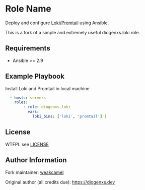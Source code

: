 Role Name
=========

Deploy and configure [Loki/Promtail](https://github.com/grafana/loki) using Ansible.

This is a fork of a simple and extremely useful diogenxs.loki role.

Requirements
------------

- Ansible >=  2.9

Example Playbook
------------

Install Loki and Promtail in local machine

```yml
  - hosts: servers
    roles:
        - role: diogenxs.loki
          vars:
            loki_bins: ['loki', 'promtail'] }
```

License
-------

WTFPL see [LICENSE](license)

Author Information
------------------

Fork maintainer: [weakcamel](https://galaxy.ansible.com/weakcamel)

Original author (all credits due): https://diogenxs.dev
